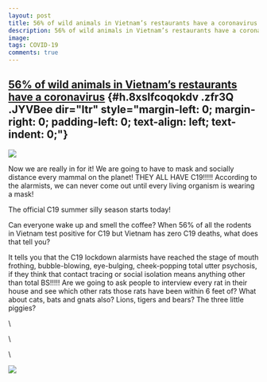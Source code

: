 ```yaml
---
layout: post
title: 56% of wild animals in Vietnam’s restaurants have a coronavirus
description: 56% of wild animals in Vietnam’s restaurants have a coronavirus
image: 
tags: COVID-19
comments: true
---
```


[56% of wild animals in Vietnam’s restaurants have a coronavirus](https://www.google.com/url?q=https%3A%2F%2Fnypost.com%2F2020%2F06%2F20%2F56-of-wild-animals-in-vietnams-restaurants-have-coronaviruses%2F&sa=D&sntz=1&usg=AFQjCNEWWDULzhrpad-zVRgKLr5rUwmnsA) {#h.8xslfcoqokdv .zfr3Q .JYVBee dir="ltr" style="margin-left: 0; margin-right: 0; padding-left: 0; text-align: left; text-indent: 0;"}
---------------------------------------------------------------------------------------------------------------------------------------------------------------------------------------------------------------------------------------------------------------

[![](https://lh4.googleusercontent.com/yNwQApQ80YYtxPg86cgyccl1hJLtaEs0oTZCNDC036U5f1Y-zIT5lsRJgEI_kJmcS5XpEc8U_VX7WGqBkiBSTar9jbiKaCaGLduAgkIlGvqdw24nGZ4=w1280)](https://www.google.com/url?q=https%3A%2F%2Fredcap.med.usc.edu%2Fsurveys%2F%3Fs%3DJ7KEL4YTKT&sa=D&sntz=1&usg=AFQjCNGgmJPVlIxKzdq9Pd16K5HC0kstRQ)

Now we are really in for it! We are going to have to mask and socially
distance every mammal on the planet! THEY ALL HAVE C19!!!!! According to
the alarmists, we can never come out until every living organism is
wearing a mask!

The official C19 summer silly season starts today!

Can everyone wake up and smell the coffee? When 56% of all the rodents
in Vietnam test positive for C19 but Vietnam has zero C19 deaths, what
does that tell you?

It tells you that the C19 lockdown alarmists have reached the stage of
mouth frothing, bubble-blowing, eye-bulging, cheek-popping total utter
psychosis, if they think that contact tracing or social isolation means
anything other than total BS!!!!! Are we going to ask people to
interview every rat in their house and see which other rats those rats
have been within 6 feet of? What about cats, bats and gnats also? Lions,
tigers and bears? The three little piggies?

\

\

\

![](https://lh3.googleusercontent.com/aBBtD43MNrJqyjXe7GUujif6wBj4Vo1dvo-vIDiT4RppzNZuC8D1RBax4yAmX4VcY9xnULjyWAy8sZMu0yOFrny7eXOmnEw0XkWE5W4yMnTBDLwny1A=w1280)
